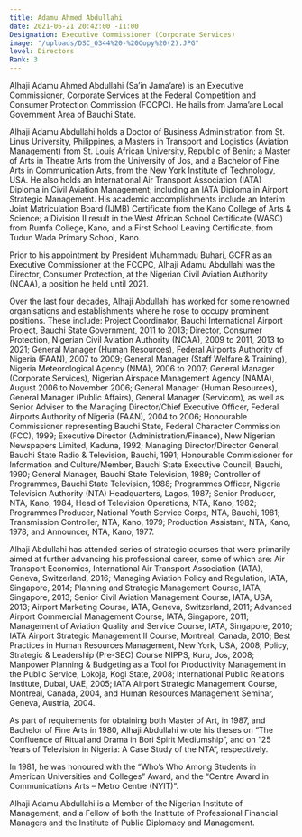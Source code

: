 ```yaml
---
title: Adamu Ahmed Abdullahi
date: 2021-06-21 20:42:00 -11:00
Designation: Executive Commissioner (Corporate Services)
image: "/uploads/DSC_0344%20-%20Copy%20(2).JPG"
level: Directors
Rank: 3
---
```


Alhaji Adamu Ahmed Abdullahi (Sa’in Jama’are) is an Executive Commissioner, Corporate Services at the Federal Competition and Consumer Protection Commission (FCCPC). He hails from Jama’are Local Government Area of Bauchi State. 


Alhaji Adamu Abdullahi holds a Doctor of Business Administration from St. Linus University, Philippines, a Masters in Transport and Logistics (Aviation Management) from St. Louis African University, Republic of Benin; a Master of Arts in Theatre Arts from the University of Jos, and a Bachelor of Fine Arts in Communication Arts, from the New York Institute of Technology, USA. He also holds an International Air Transport Association (IATA) Diploma in Civil Aviation Management; including an IATA Diploma in Airport Strategic Management. His academic accomplishments include an Interim Joint Matriculation Board (IJMB) Certificate from the Kano College of Arts & Science; a Division II result in the West African School Certificate (WASC) from Rumfa College, Kano, and a First School Leaving Certificate, from Tudun Wada Primary School, Kano. 


Prior to his appointment by President Muhammadu Buhari, GCFR as an Executive Commissioner at the FCCPC, Alhaji Adamu Abdullahi was the Director, Consumer Protection, at the Nigerian Civil Aviation Authority (NCAA), a position he held until 2021. 


Over the last four decades, Alhaji Abdullahi has worked for some renowned organisations and establishments where he rose to occupy prominent positions. These include: Project Coordinator, Bauchi International Airport Project, Bauchi State Government, 2011 to 2013; Director, Consumer Protection, Nigerian Civil Aviation Authority (NCAA), 2009 to 2011, 2013 to 2021; General Manager (Human Resources), Federal Airports Authority of Nigeria (FAAN), 2007 to 2009; General Manager (Staff Welfare & Training), Nigeria Meteorological Agency (NMA), 2006 to 2007; General Manager (Corporate Services), Nigerian Airspace Management Agency (NAMA), August 2006 to November 2006; General Manager (Human Resources), General Manager (Public Affairs), General Manager (Servicom), as well as Senior Adviser to the Managing Director/Chief Executive Officer, Federal Airports Authority of Nigeria (FAAN), 2004 to 2006; Honourable Commissioner representing Bauchi State, Federal Character Commission (FCC), 1999; Executive Director (Administration/Finance), New Nigerian Newspapers Limited, Kaduna, 1992; Managing Director/Director General, Bauchi State Radio & Television, Bauchi, 1991; Honourable Commissioner for Information and Culture/Member, Bauchi State Executive Council, Bauchi, 1990; General Manager, Bauchi State Television, 1989; Controller of Programmes, Bauchi State Television, 1988; Programmes Officer, Nigeria Television Authority (NTA) Headquarters, Lagos, 1987; Senior Producer, NTA, Kano, 1984, Head of Television Operations, NTA, Kano, 1982; Programmes Producer, National Youth Service Corps, NTA, Bauchi, 1981; Transmission Controller, NTA, Kano, 1979; Production Assistant, NTA, Kano, 1978, and Announcer, NTA, Kano, 1977. 


Alhaji Abdullahi has attended series of strategic courses that were primarily aimed at further advancing his professional career, some of which are: Air Transport Economics, International Air Transport Association (IATA), Geneva, Switzerland, 2016; Managing Aviation Policy and Regulation, IATA, Singapore, 2014; Planning and Strategic Management Course, IATA, Singapore, 2013; Senior Civil Aviation Management Course, IATA, USA, 2013; Airport Marketing Course, IATA, Geneva, Switzerland, 2011; Advanced Airport Commercial Management Course, IATA, Singapore, 2011; Management of Aviation Quality and Service Course, IATA, Singapore, 2010; IATA Airport Strategic Management II Course, Montreal, Canada, 2010; Best Practices in Human Resources Management, New York, USA, 2008; Policy, Strategic & Leadership (Pre-SEC) Course NIPPS, Kuru, Jos, 2008; Manpower Planning & Budgeting as a Tool for Productivity Management in the Public Service, Lokoja, Kogi State, 2008; International Public Relations Institute, Dubai, UAE, 2005; IATA Airport Strategic Management Course, Montreal, Canada, 2004, and Human Resources Management Seminar, Geneva, Austria, 2004.

As part of requirements for obtaining both Master of Art, in 1987, and Bachelor of Fine Arts in 1980, Alhaji Abdullahi wrote his theses on “The Confluence of Ritual and Drama in Bori Spirit Mediumship”, and on “25 Years of Television in Nigeria: A Case Study of the NTA”, respectively.


In 1981, he was honoured with the “Who’s Who Among Students in American Universities and Colleges” Award, and the “Centre Award in Communications Arts – Metro Centre (NYIT)”.


Alhaji Adamu Abdullahi is a Member of the Nigerian Institute of Management, and a Fellow of both the Institute of Professional Financial Managers and the Institute of Public Diplomacy and Management. 
